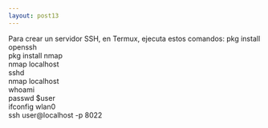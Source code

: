 ```yaml
---
layout: post13
---
```


Para crear un servidor SSH, en Termux,
ejecuta estos comandos:
pkg install openssh<br />
pkg install nmap<br />
nmap localhost<br />
sshd<br />
nmap localhost<br />
whoami<br />
passwd $user<br />
ifconfig wlan0<br />
ssh user@localhost -p 8022


                                 
